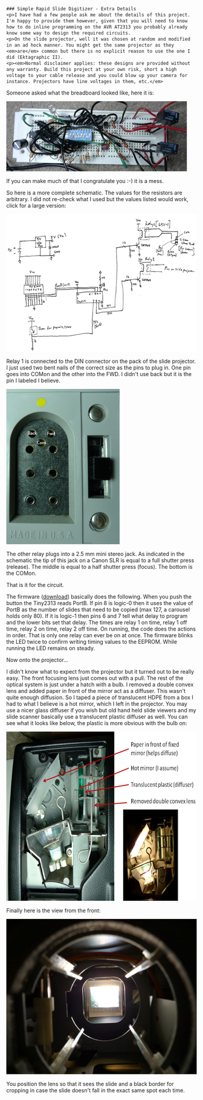     
    ### Simple Rapid Slide Digitizer - Extra Details
    <p>I have had a few people ask me about the details of this project. I'm happy to provide them however, given that you will need to know how to do inline programming on the AVR AT2313 you probably already know some way to design the required circuits. 
    <p>On the slide projector, well it was chosen at random and modified in an ad hock manner. You might get the same projector as they <em>are</em> common but there is no explicit reason to use the one I did (Ektagraphic II).    
    <p><em>Normal disclaimer applies: these designs are provided without any warranty. Build this project at your own risk, short a high voltage to your cable release and you could blow up your camera for instance. Projectors have line voltages in them, etc.</em>    
<p>Someone asked what the breadboard looked like, here it is:    
    <p><img src="slidedigitizer/breadboard.jpg" width="478" height="185" alt="Slide Breadboard" />             
    <p>If you can make much of that I congratulate you :-) it is a mess.    
    <p>So here is a more complete schematic. The values for the resistors are arbitrary. I did not re-check what I used but the values listed would work, click for a large version:
    <p><a href="slidedigitizer/autoslidedetails.gif"><img src="slidedigitizer/autoslidedetails.png" alt="Schematic" width="650" height="363" border="0" /></a>    
    <p>
    <p>Relay 1 is connected to the DIN connector on the pack of the slide projector. I just used two bent nails of the correct size as the pins to plug in. One pin goes into COMon and the other into the FWD. I didn't use back but it is the pin I labeled I believe.
    <p><img src="slidedigitizer/din.png" alt="DIN Connector" width="300" height="410" />
<p>The other relay plugs into a 2.5 mm mini stereo jack. As indicated in the schematic the tip of this jack on a Canon SLR is equal to a full shutter press (release). The middle is equal to a half shutter press (focus). The bottom is the COMon. 
<p>That is it for the circuit.
<p> The firmware (<a href="slidedigitizer/autoslide.c">download</a>) basically does the following. When you push the button the Tiny2313 reads PortB. If pin 8 is logic-0 then it uses the value of PortB as the number of slides that need to be copied (max 127, a carousel holds only 80). If it is logic-1 then pins 6 and 7 tell what delay to program and the lower bits set that delay. The times are relay 1 on time, relay 1 off time, relay 2 on time, relay 2 off time. On running, the code does the actions in order. That is only one relay can ever be on at once. The firmware blinks the LED twice to confirm writing timing values to the EEPROM. While running the LED remains on steady.
<p>Now onto the projector...
<p>I didn't know what to expect from the projector but it turned out to be really easy. The front focusing lens just comes out with a pull. The rest of the optical system is just under a hatch with a bulb. I removed a double convex lens and added paper in front of the mirror act as a diffuser. This wasn't quite enough diffusion. So I taped a piece of translucent HDPE from a box I had to what I believe is a hot mirror, which I left in the projector. You may use a nicer glass diffuser if you wish but old hand held slide viewers and my slide scanner basically use a translucent plastic diffuser as well. You can see what it looks like below, the plastic is more obvious with the bulb on:
<p><img src="slidedigitizer/projectormod.png" width="650" height="447" alt="Diffuser Area" />
<p>Finally here is the view from the front:
<p><img src="slidedigitizer/tubeview.jpg" width="547" height="410" />
<p>You position the lens so that it sees the slide and a black border for cropping in case the slide doesn't fall in the exact same spot each time.</div>
